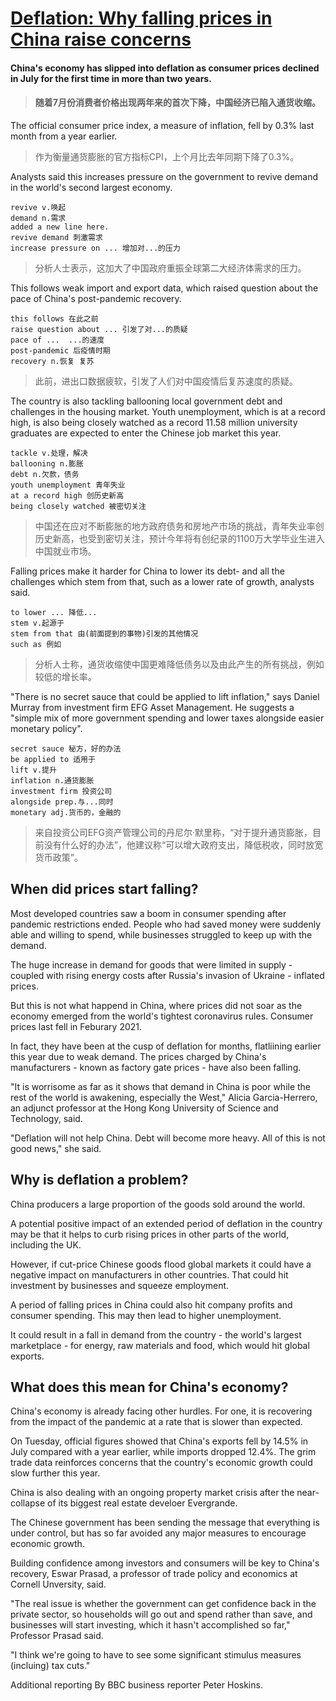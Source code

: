 # [Deflation: Why falling prices in China raise concerns](https://www.bbc.com/news/business-66435870)

#### China's economy has slipped into deflation as consumer prices declined in July for the first time in more than two years.
> #### 随着7月份消费者价格出现两年来的首次下降，中国经济已陷入通货收缩。

The official consumer price index, a measure of inflation, fell by 0.3% last month from a year earlier.  
>作为衡量通货膨胀的官方指标CPI，上个月比去年同期下降了0.3%。

Analysts said this increases pressure on the government to revive demand in the world's second largest economy.  

```
revive v.唤起
demand n.需求
added a new line here.
revive demand 刺激需求
increase pressure on ... 增加对...的压力
```

>分析人士表示，这加大了中国政府重振全球第二大经济体需求的压力。

This follows weak import and export data, which raised question about the pace of China's post-pandemic recovery.  
```
this follows 在此之前
raise question about ... 引发了对...的质疑
pace of ...  ...的速度
post-pandemic 后疫情时期
recovery n.恢复 复苏
```
>此前，进出口数据疲软，引发了人们对中国疫情后复苏速度的质疑。

The country is also tackling ballooning local government debt and challenges in the housing market. Youth unemployment, which is at a record high, is also being closely watched as a record 11.58 million university graduates are expected to enter the Chinese job market this year.  
```
tackle v.处理，解决
ballooning n.膨胀
debt n.欠款，债务
youth unemployment 青年失业
at a record high 创历史新高
being closely watched 被密切关注
```
>中国还在应对不断膨胀的地方政府债务和房地产市场的挑战，青年失业率创历史新高，也受到密切关注，预计今年将有创纪录的1100万大学毕业生进入中国就业市场。

Falling prices make it harder for China to lower its debt- and all the challenges which stem from that, such as a lower rate of growth, analysts said.
```
to lower ... 降低...
stem v.起源于
stem from that 由(前面提到的事物)引发的其他情况
such as 例如
```  
>分析人士称，通货收缩使中国更难降低债务以及由此产生的所有挑战，例如较低的增长率。

"There is no secret sauce that could be applied to lift inflation," says Daniel Murray from investment firm EFG Asset Management. He suggests a "simple mix of more government spending and lower taxes alongside easier monetary policy".  
```
secret sauce 秘方，好的办法
be applied to 适用于
lift v.提升
inflation n.通货膨胀
investment firm 投资公司
alongside prep.与...同时
monetary adj.货币的，金融的
```
>来自投资公司EFG资产管理公司的丹尼尔·默里称，“对于提升通货膨胀，目前没有什么好的办法”，他建议称“可以增大政府支出，降低税收，同时放宽货币政策”。
## When did prices start falling?  

Most developed countries saw a boom in consumer spending after pandemic restrictions ended. People who had saved money were suddenly able and willing to spend, while businesses struggled to keep up with the demand.  

The huge increase in demand for goods that were limited in supply - coupled with rising energy costs after Russia's invasion of Ukraine - inflated prices.  

But this is not what happend in China, where prices did not soar as the economy emerged from the world's tightest coronavirus rules. Consumer prices last fell in Feburary 2021.  

In fact, they have been at the cusp of deflation for months, flatliining earlier this year due to weak demand. The prices charged by China's manufacturers - known as factory gate prices - have also been falling.  

"It is worrisome as far as it shows that demand in China is poor while the rest of the world is awakening, especially the West," Alicia Garcia-Herrero, an adjunct professor at the Hong Kong University of Science and Technology, said.  

"Deflation will not help China. Debt will become more heavy. All of this is not good news," she said.  

## Why is deflation a problem?  

China producers a large proportion of the goods sold around the world.  

A potential positive impact of an extended period of deflation in the country may be that it helps to curb rising prices in other parts of the world, including the UK.  

However, if cut-price Chinese goods flood global markets it could have a negative impact on manufacturers in other countries. That could hit investment by businesses and squeeze employment.  

A period of falling prices in China could also hit company profits and consumer spending. This may then lead to higher unemployment.  

It could result in a fall in demand from the country - the world's largest marketplace - for energy, raw materials and food, which would hit global exports.  

## What does this mean for China's economy?  

China's economy is already facing other hurdles. For one, it is recovering from the impact of the pandemic at a rate that is slower than expected.  

On Tuesday, official figures showed that China's exports fell by 14.5% in July compared with a year earlier, while imports dropped 12.4%. The grim trade data reinforces concerns that the country's economic growth could slow further this year.  

China is also dealing with an ongoing property market crisis after the near-collapse of its biggest real estate develoer Evergrande.  

The Chinese government has been sending the message that everything is under control, but has so far avoided any major measures to encourage economic growth.  

Building confidence among investors and consumers will be key to China's recovery, Eswar Prasad, a professor of trade policy and economics at Cornell Unversity, said.  

"The real issue is whether the government can get confidence back in the private sector, so households will go out and spend rather than save, and businesses will start investing, which it hasn't accomplished so far," Professor Prasad said.  

"I think we're going to have to see some significant stimulus measures (incluing) tax cuts."  

Additional reporting By BBC business reporter Peter Hoskins.
